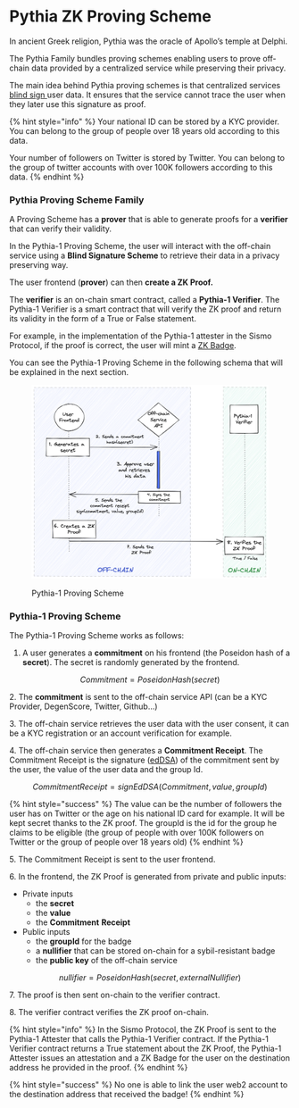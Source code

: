 # Pythia ZK Proving Scheme

In ancient Greek religion, Pythia was the oracle of Apollo’s temple at Delphi.

The Pythia Family bundles proving schemes enabling users to prove off-chain data provided by a centralized service while preserving their privacy.&#x20;

The main idea behind Pythia proving schemes is that centralized services [blind sign ](https://en.wikipedia.org/wiki/Blind\_signature)user data.  It ensures that the service cannot trace the user when they later use this signature as proof.

{% hint style="info" %}
Your national ID can be stored by a KYC provider. You can belong to the group of people over 18 years old according to this data.

Your number of followers on Twitter is stored by Twitter. You can belong to the group of twitter accounts with over 100K followers according to this data.
{% endhint %}

### Pythia Proving Scheme Family

A Proving Scheme has a **prover** that is able to generate proofs for a **verifier** that can verify their validity.

In the Pythia-1 Proving Scheme, the user will interact with the off-chain service using a **Blind Signature Scheme** to retrieve their data in a privacy preserving way.

The user frontend (**prover**) can then **create a ZK Proof.**

The **verifier** is an on-chain smart contract, called a **Pythia-1 Verifier**. The Pythia-1 Verifier is a smart contract that will verify the ZK proof and return its validity in the form of a True or False statement.

For example, in the implementation of the Pythia-1 attester in the Sismo Protocol, if the proof is correct, the user will mint a [ZK Badge](../../technical-documentation/zk-badge-protocol/badges.md).

You can see the Pythia-1 Proving Scheme in the following schema that will be explained in the next section.

<figure><img src="../../.gitbook/assets/pythia-1-scheme-v2.png" alt=""><figcaption><p>Pythia-1 Proving Scheme</p></figcaption></figure>

### Pythia-1 Proving Scheme

The Pythia-1 Proving Scheme works as follows:

1. A user generates a **commitment** on his frontend (the Poseidon hash of a **secret**). The secret is randomly generated by the frontend.

$$
Commitment = PoseidonHash(secret)
$$

2\. The **commitment** is sent to the off-chain service API (can be a KYC Provider, DegenScore, Twitter, Github…)

3\. The off-chain service retrieves the user data with the user consent, it can be a KYC registration or an account verification for example.

4\. The off-chain service then generates a **Commitment Receipt**. The Commitment Receipt is the signature ([edDSA](https://fr.wikipedia.org/wiki/EdDSA)) of the commitment sent by the user, the value of the user data and the group Id.

$$
CommitmentReceipt = signEdDSA(Commitment, value, groupId)
$$

{% hint style="success" %}
The value can be the number of followers the user has on Twitter or the age on his national ID card for example. It will be kept secret thanks to the ZK proof. The groupId is the id for the group he claims to be eligible (the group of people with over 100K followers on Twitter or the group of people over 18 years old)
{% endhint %}

5\. The Commitment Receipt is sent to the user frontend.

6\. In the frontend, the ZK Proof is generated from private and public inputs:

* Private inputs
  * the **secret**
  * the **value**
  * the **Commitment** **Receipt**
* Public inputs
  * the **groupId** for the badge
  * a **nullifier** that can be stored on-chain for a sybil-resistant badge
  * the **public key** of the off-chain service

$$
nullifier = PoseidonHash(secret, externalNullifier)
$$

7\. The proof is then sent on-chain to the verifier contract.

8\. The verifier contract verifies the ZK proof on-chain.

{% hint style="info" %}
In the Sismo Protocol, the ZK Proof is sent to the Pythia-1 Attester that calls the Pythia-1 Verifier contract. If the Pythia-1 Verifier contract returns a True statement about the ZK Proof, the Pythia-1 Attester issues an attestation and a ZK Badge for the user on the destination address he provided in the proof.
{% endhint %}

{% hint style="success" %}
No one is able to link the user web2 account to the destination address that received the badge!
{% endhint %}
